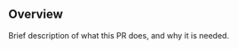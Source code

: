 <!--
Thanks you so much for your contribution! As we said in the ["guide"](https://github.com/moshfeu/y2mp3/blob/master/CONTRIBUTING.md)
there are no special acts you should take for the PR.
-->

## Overview

Brief description of what this PR does, and why it is needed.

